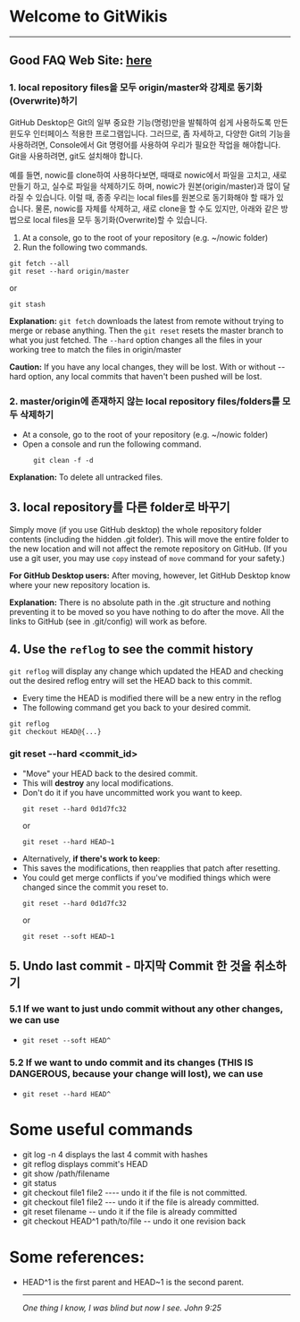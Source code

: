 # Welcome to GitWikis
------------------------
Good FAQ Web Site: [here](https://www.git-tower.com/learn/git/faq/)
-----------------------
### 1. local repository files을 모두 origin/master와 강제로 동기화(Overwrite)하기

GitHub Desktop은 Git의 일부 중요한 기능(명령)만을 발췌하여 쉽게 사용하도록 만든 윈도우 인터페이스 적용한 프로그램입니다. 그러므로, 좀 자세하고, 다양한 Git의 기능을 사용하려면, Console에서 Git 명령어를 사용하여 우리가 필요한 작업을 해야합니다. Git을 사용하려면, git도 설치해야 합니다.

예를 들면, nowic를 clone하여 사용하다보면, 때때로 nowic에서 파일을 고치고, 새로 만들기 하고, 실수로 파일을 삭제하기도 하며, nowic가 원본(origin/master)과 많이 달라질 수 있습니다. 이럴 때, 종종 우리는 local files를 원본으로 동기화해야 할 때가 있습니다.  물론, nowic를 자체를 삭제하고, 새로 clone을 할 수도 있지만, 아래와 같은 방법으로 local files을 모두 동기화(Overwrite)할 수 있습니다.

1. At a console, go to the root of your repository (e.g. ~/nowic folder)
1. Run the following two commands.

```
git fetch --all
git reset --hard origin/master
```
or
```
git stash
```

__Explanation:__ `git fetch` downloads the latest from remote without trying to merge or rebase anything. Then the `git reset` resets the master branch to what you just fetched. The `--hard` option changes all the files in your working tree to match the files in origin/master

__Caution:__ If you have any local changes, they will be lost. With or without --hard option, any local commits that haven't been pushed will be lost.


### 2. master/origin에 존재하지 않는 local repository files/folders를 모두 삭제하기
- At a console, go to the root of your repository (e.g. ~/nowic folder)
- Open a console and run the following command.
```
      git clean -f -d
```
__Explanation:__ To delete all untracked files.

## 3. local repository를 다른 folder로 바꾸기
Simply move (if you use GitHub desktop) the whole repository folder contents (including the hidden .git folder). This will move the entire folder to the new location and will not affect the remote repository on GitHub. (If you use a git user, you may use `copy` instead of `move` command for your safety.)

__For GitHub Desktop users:__ After moving, however, let GitHub Desktop know where your new repository location is.

__Explanation:__ There is no absolute path in the .git structure and nothing preventing it to be moved so you have nothing to do after the move. All the links to GitHub (see in .git/config) will work as before.

## 4. Use the `reflog` to see the commit history
`git reflog` will display any change which updated the HEAD and checking out the desired reflog entry will set the HEAD back to this commit.
  - Every time the HEAD is modified there will be a new entry in the reflog
  - The following command get you back to your desired commit.
  ```
  git reflog
  git checkout HEAD@{...}
  ```

### git reset --hard <commit_id>  
  - "Move" your HEAD back to the desired commit.
  - This will __destroy__ any local modifications.
  - Don't do it if you have uncommitted work you want to keep.
    ```
    git reset --hard 0d1d7fc32
    ```
    or
    ```
    git reset --hard HEAD~1
    ```
  - Alternatively, __if there's work to keep__:
  - This saves the modifications, then reapplies that patch after resetting.
  - You could get merge conflicts if you've modified things which were changed since the commit you reset to.
    ```
    git reset --hard 0d1d7fc32
    ```
    or
    ```
    git reset --soft HEAD~1
    ```

## 5. Undo last commit - 마지막 Commit 한 것을 취소하기

### 5.1 If we want to just undo commit without any other changes, we can use
  - `git reset --soft HEAD^`
### 5.2 If we want to undo commit and its changes (THIS IS DANGEROUS, because your change will lost), we can use
  - `git reset --hard HEAD^`

# Some useful commands
  - git log -n 4       displays the last 4 commit with hashes
  - git reflog         displays commit's HEAD
  - git show <commit-id> /path/filename
  - git status
  - git checkout file1 file2   ---- undo it if the file is not committed.
  - git checkout <hash> file1 file2 --- undo it if the file is already committed.
  - git reset <hash> filename -- undo it if the file is already committed
  - git checkout HEAD^1 path/to/file -- undo it one revision back

# Some references:
- HEAD^1 is the first parent and HEAD~1 is the second parent.


  ----------------------------
  _One thing I know, I was blind but now I see. John 9:25_
